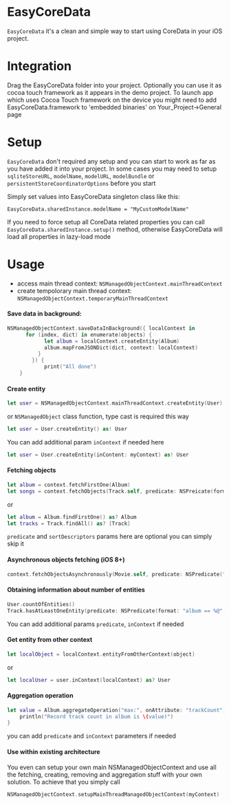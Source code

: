 # EasyCoreData

`EasyCoreData` it's a clean and simple way to start using CoreData in your iOS project.

# Integration

Drag the EasyCoreData folder into your project.
Optionally you can use it as cocoa touch framework as it appears in the demo project.
To launch app which uses Cocoa Touch framework on the device you might need to add EasyCoreData.framework to 'embedded binaries' on Your_Project->General page

# Setup

`EasyCoreData` don't required any setup and you can start to work as far as you have added it into your project.
In some cases you may need to setup `sqliteStoreURL`, `modelName`, `modelURL`, `modelBundle` or `persistentStoreCoordinatorOptions` before you start

Simply set values into EasyCoreData singleton class like this:

`EasyCoreData.sharedInstance.modelName = "MyCustomModelName"`

If you need to force setup all CoreData related properties you can call `EasyCoreData.sharedInstance.setup()` method, otherwise EasyCoreData will load all properties in lazy-load mode

# Usage

- access main thread context: `NSManagedObjectContext.mainThreadContext`
- create tempolorary main thread context: `NSManagedObjectContext.temporaryMainThreadContext`

#### Save data in background:
```Swift
NSManagedObjectContext.saveDataInBackground({ localContext in
      for (index, dict) in enumerate(objects) {
			let album = localContext.createEntity(Album)
			album.mapFromJSONDict(dict, context: localContext)
		  }
	    }) {
			print("All done")
	}
```

#### Create entity

```Swift
let user = NSManagedObjectContext.mainThreadContext.createEntity(User)
```
or `NSManagedObject` class function, type cast is required this way
```Swift
let user = User.createEntity() as! User
```
You can add additional param `inContext` if needed here
```Swift
let user = User.createEntity(inContent: myContext) as! User
```

#### Fetching objects

```Swift
let album = context.fetchFirstOne(Album)
let songs = context.fetchObjects(Track.self, predicate: NSPreicate(format: "album == %@", album), sortDesriptors: [NSSortDescriptor(key: "sortingOrder", ascending: true)])
```
or
```Swift
let album = Album.findFirstOne() as? Album
let tracks = Track.findAll() as? [Track]
```
`predicate` and `sortDescriptors` params here are optional you can simply skip it

#### Asynchronous objects fetching (iOS 8+)

```Swift
context.fetchObjectsAsynchronously(Movie.self, predicate: NSPredicate("artist == 'Christopher Nolan'", sortDescriptors: [NSSortDescriptor(key: "releaseDate", ascending: false)]) { movies in }
```

#### Obtaining information about number of entities

```Swift
User.countOfEntities()
Track.hasAtLeastOneEntity(predicate: NSPredicate(format: "album == %@", album))
```
You can add additional params `predicate`, `inContext` if needed

#### Get entity from other context

```Swift
let localObject = localContext.entityFromOtherContext(object)
```
or 
```Swift
let localUser = user.inContext(localContext) as? User
```

#### Aggregation operation

```Swift
let value = Album.aggregateOperation("max:", onAttribute: "trackCount")?.intValue {
    println("Record track count in album is \(value)")
}
```
you can add `predicate` and `inContext` parameters if needed

#### Use within existing architecture
You even can setup your own main NSManagedObjectContext and use all the fetching, creating, removing and aggregation stuff with your own solution. To achieve that you simply call
```Swift
NSManagedObjectContext.setupMainThreadManagedObjectContext(myContext)
```
